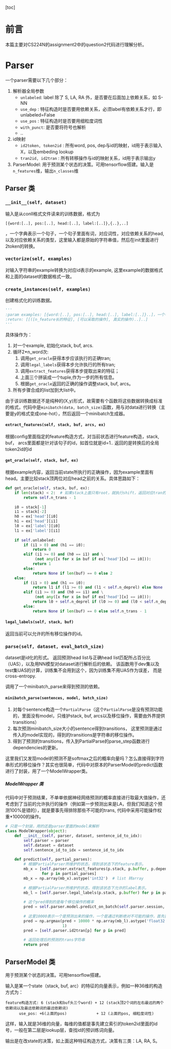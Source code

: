 [toc]

# 前言
本篇主要对CS224N的assignment2中的question2代码进行理解分析。
# Parser
一个parser需要以下几个部分：
1. 解析器全局参数
    -  `unlabeled`: label 除了 S, LA, RA 外，是否要在后面加上依赖关系，如 S-NN
    - `use_dep` : 特征构造时是否要用依赖关系，必须label有依赖关系才行，即unlabeled=False
    - `use_pos` : 特征构造时是否要用细粒度词性
    - `with_punct`: 是否要将符号也解析
    - ..
2. id映射
    - `id2token, token2id` : 所有word, pos, dep与id的映射，id用于表示输入X，以及embeding lookup
    - `tran2id, id2tran` : 所有转移操作与id的映射关系，id用于表示输出y
3. ParserModel: 用于预测某个状态的决策。可用tensorflow搭建。输入是`n_features`维，输出`n_classes`维

## Parser 类
### `__init__(self, dataset)`
输入是从conll格式文件读来的训练数据，格式为
```
[{word:[..], pos:[..], head:[..], label:[..]},{..},..]
```
，一个字典表示一个句子，一个句子里面有词，对应词性，对应依赖关系的head, 以及对应依赖关系的类型，这里输入都是原始的字符串值，然后在init里面进行2token的转换。

### `vectorize(self, examples)`
对输入字符串的example转换为对应id表示的example, 这里example的数据格式和上面的dataset的数据格式一致。

### `create_instances(self, examples)`
创建格式化的训练数据。
```python
'''
:param examples: [{word:[..], pos:[..], head:[..], label:[..]}..]，一个字典表示一个句子，里面用token2id的id表示，即vectorize后的。
:return: [[([n_feature长的特征], [可以采取的操作], 真实的操作)..]..]
'''
```
具体操作为：
1. 对一个example, 初始化stack, buf, arcs.
2. 循环2*n_word次:
    1. 调用`get_oracle`获得本步应该执行的正确tran;
    2. 调用`legal_labels`获得本步允许执行的所有tran;
    3. 调用`extract_features`获得本步提取出来的特征；
    4. 上面三个拼装成一个tuple,作为一步的所有信息。
    5. 根据`get_oracle`返回的正确的操作调整stack, buf, arcs。
3. 所有步骤合成的list加到大list中。

由于该训练数据还不是纯种的(X,y)形式，故需要有个函数将这些数据转换成标准的格式，代码中是`minibatch(data, batch_size)`函数，用与对data进行转换（主要是y的格式变成one-hot），然后返回一个minibatch生成器。

#### `extract_features(self, stack, buf, arcs, ex)`
根据config里面指定的feature构造方式，对当前状态进行feature构造，stack, buf， arcs里面都是针对该句子的id，如首位就是id=1..
返回的是转换后的全局token2id的id

#### `get_oracle(self, stack, buf, ex)`
根据example内容，返回当前state所执行的正确操作，因为example里面有head。主要比较stack顶两位对应head之前的关系。具体思路如下：

```python
def get_oracle(self, stack, buf, ex):
    if len(stack) < 2:  # 如果stack上面只有root，就执行shift，返回对应tran的编号
        return self.n_trans - 1
    
    i0 = stack[-1]
    i1 = stack[-2]
    h0 = ex['head'][i0]
    h1 = ex['head'][i1]
    l0 = ex['label'][i0]
    l1 = ex['label'][i1]
    
    if self.unlabeled:
        if (i1 > 0) and (h1 == i0):
            return 0
        elif (i1 >= 0) and (h0 == i1) and \
             (not any([x for x in buf if ex['head'][x] == i0])):
            return 1
        else:
            return None if len(buf) == 0 else 2
    else:
        if (i1 > 0) and (h1 == i0):
            return l1 if (l1 >= 0) and (l1 < self.n_deprel) else None
        elif (i1 >= 0) and (h0 == i1) and \
             (not any([x for x in buf if ex['head'][x] == i0])):
            return l0 + self.n_deprel if (l0 >= 0) and (l0 < self.n_deprel) else None
        else:
            return None if len(buf) == 0 else self.n_trans - 1
```
#### `legal_labels(self, stack, buf)`
返回当前可以允许的所有移位操作的id。

### `parse(self, dataset, eval_batch_size)`
dataset是id化的形式。
返回预测head list与正确head list匹配所占百分比（UAS），以及用NN模型对dataset进行解析后的依赖。
该函数用于dev集以及test集UAS的计算，训练集不会用到这个，因为训练集不用UAS作为误差， 而是cross-entropy.

调用了一个minibatch_parse来得到预测的依赖。

#### `minibatch_parse(sentences, model, batch_size)`
1. 对每个sentence构造一个`PartialParse`（这个`PartialParse`是没有预测功能的，里面没有model，只维护stack, buf, arcs以及移位操作，需要由外界提供transitions）
2. 每次预测minibatch_size大小的sentence得到transitions， 这里预测是通过传入的model实现的，得到的transitions是字符串的移位操作。
3. 得到了预测的transitions，传入到PartialParse的parse_step函数进行dependencies的更新。

这里我们又发现model的预测不是softmax之后的概率向量吗？怎么直接得到字符串形式的移位操作？其实也很简单，代码中对原本的ParserModel的predict函数进行了封装，用了一个ModelWrapper类。
##### ModelWrapper 类
代码中对于预测结果，不单单依据神经网络预测的概率直接进行取最大值操作，还考虑到了当前的允许执行的操作（例如第一步预测出来是LA，但我们知道这个预测100%是错的），就是要事先得排除那些不可能的trans, 代码中采用可能操作权重*10000的操作。
```python
# 只是一个封装，用的还是parser里面的model来解析
class ModelWrapper(object):
    def __init__(self, parser, dataset, sentence_id_to_idx):
        self.parser = parser
        self.dataset = dataset
        self.sentence_id_to_idx = sentence_id_to_idx
    
    def predict(self, partial_parses):
        # 根据PartialParser所维护的状态，得到该状态下的feature表示。
        mb_x = [self.parser.extract_features(p.stack, p.buffer, p.dependencies, self.dataset[self.sentence_id_to_idx[id(p.sentence)]])
                for p in partial_parses]
        mb_x = np.array(mb_x).astype('int32')  # list 转array
        
        # 根据PartialParser所维护的状态，得到该状态下允许的label表示。
        mb_l = [self.parser.legal_labels(p.stack, p.buffer) for p in partial_parses]
        
        # 这个pred得到的是每个移位操作的概率
        pred = self.parser.model.predict_on_batch(self.parser.session, mb_x)
        
        # 这里10000表示一个是预测出来的操作，一个是通过判断绝对不可能的操作，首先要满足那些绝对不可能的操作的权重很低，反过来就是可能的操作权重高
        pred = np.argmax(pred + 10000 * np.array(mb_l).astype('float32'),
                         1)  
        pred = [self.parser.id2tran[p] for p in pred]
        
        # 返回处理后的预测的trans字符串
        return pred
```

## ParserModel 类
用于预测某个状态的决策。可用tensorflow搭建。

输入是某一个state（stack, buf, arc）的特征的向量表示，例如一种36维的构造方式为：
```
feature构造方式: 6 (stack和buf头三个word) + 12 (stack顶2个词的左右最远的两个依赖词以及最远依赖词的最远依赖词)
      use_pos: +6(上面的pos)             + 12 (上面的pos, 细粒度词性)
```
这样，输入就是36维的向量，每维的值都是事先建立索引的token2id里面的id号，一般在第二层是lookup层，查找id的预训练词向量。

输出是在改state的决策，如上面这种特征构造方式，决策有三类：LA, RA, S。